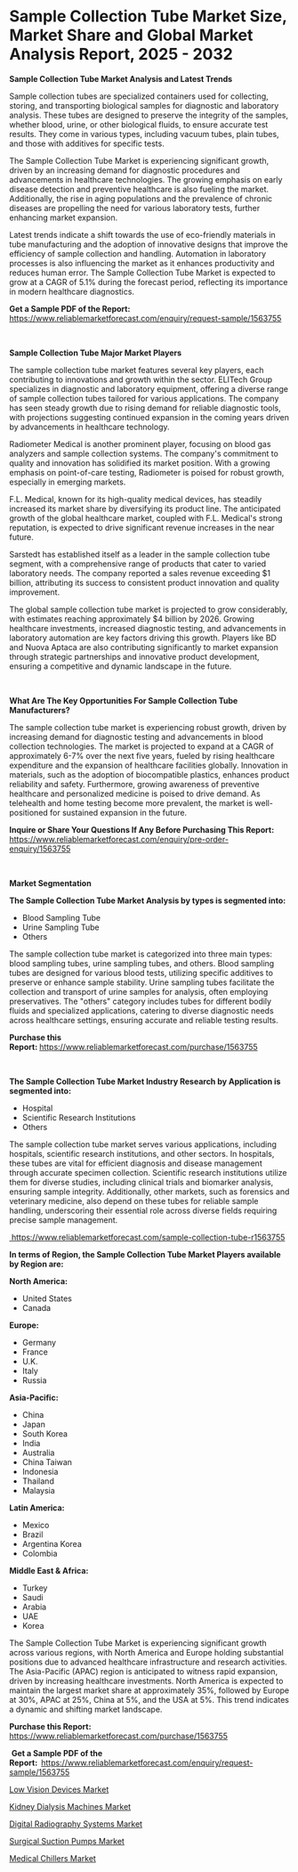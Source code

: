 <p><h1>Sample Collection Tube Market Size, Market Share and Global Market Analysis Report, 2025 - 2032</h1></p><p><strong>Sample Collection Tube Market Analysis and Latest Trends</strong></p>
<p><p>Sample collection tubes are specialized containers used for collecting, storing, and transporting biological samples for diagnostic and laboratory analysis. These tubes are designed to preserve the integrity of the samples, whether blood, urine, or other biological fluids, to ensure accurate test results. They come in various types, including vacuum tubes, plain tubes, and those with additives for specific tests.</p><p>The Sample Collection Tube Market is experiencing significant growth, driven by an increasing demand for diagnostic procedures and advancements in healthcare technologies. The growing emphasis on early disease detection and preventive healthcare is also fueling the market. Additionally, the rise in aging populations and the prevalence of chronic diseases are propelling the need for various laboratory tests, further enhancing market expansion.</p><p>Latest trends indicate a shift towards the use of eco-friendly materials in tube manufacturing and the adoption of innovative designs that improve the efficiency of sample collection and handling. Automation in laboratory processes is also influencing the market as it enhances productivity and reduces human error. The Sample Collection Tube Market is expected to grow at a CAGR of 5.1% during the forecast period, reflecting its importance in modern healthcare diagnostics.</p></p>
<p><strong>Get a Sample PDF of the Report:&nbsp;</strong> <a href="https://www.reliablemarketforecast.com/enquiry/request-sample/1563755?utm_campaign=1875&utm_medium=2&utm_source=Github&utm_content=ia&utm_term=04032025&utm_id=sample-collection-tube">https://www.reliablemarketforecast.com/enquiry/request-sample/1563755</a></p>
<p>&nbsp;</p>
<p><strong>Sample Collection Tube Major Market Players</strong></p>
<p><p>The sample collection tube market features several key players, each contributing to innovations and growth within the sector. ELITech Group specializes in diagnostic and laboratory equipment, offering a diverse range of sample collection tubes tailored for various applications. The company has seen steady growth due to rising demand for reliable diagnostic tools, with projections suggesting continued expansion in the coming years driven by advancements in healthcare technology.</p><p>Radiometer Medical is another prominent player, focusing on blood gas analyzers and sample collection systems. The company's commitment to quality and innovation has solidified its market position. With a growing emphasis on point-of-care testing, Radiometer is poised for robust growth, especially in emerging markets.</p><p>F.L. Medical, known for its high-quality medical devices, has steadily increased its market share by diversifying its product line. The anticipated growth of the global healthcare market, coupled with F.L. Medical's strong reputation, is expected to drive significant revenue increases in the near future.</p><p>Sarstedt has established itself as a leader in the sample collection tube segment, with a comprehensive range of products that cater to varied laboratory needs. The company reported a sales revenue exceeding $1 billion, attributing its success to consistent product innovation and quality improvement.</p><p>The global sample collection tube market is projected to grow considerably, with estimates reaching approximately $4 billion by 2026. Growing healthcare investments, increased diagnostic testing, and advancements in laboratory automation are key factors driving this growth. Players like BD and Nuova Aptaca are also contributing significantly to market expansion through strategic partnerships and innovative product development, ensuring a competitive and dynamic landscape in the future.</p></p>
<p>&nbsp;</p>
<p><strong>What Are The Key Opportunities For Sample Collection Tube Manufacturers?</strong></p>
<p><p>The sample collection tube market is experiencing robust growth, driven by increasing demand for diagnostic testing and advancements in blood collection technologies. The market is projected to expand at a CAGR of approximately 6-7% over the next five years, fueled by rising healthcare expenditure and the expansion of healthcare facilities globally. Innovation in materials, such as the adoption of biocompatible plastics, enhances product reliability and safety. Furthermore, growing awareness of preventive healthcare and personalized medicine is poised to drive demand. As telehealth and home testing become more prevalent, the market is well-positioned for sustained expansion in the future.</p></p>
<p><strong>Inquire or Share Your Questions If Any Before Purchasing This Report:</strong> <a href="https://www.reliablemarketforecast.com/enquiry/pre-order-enquiry/1563755?utm_campaign=1875&utm_medium=2&utm_source=Github&utm_content=ia&utm_term=04032025&utm_id=sample-collection-tube">https://www.reliablemarketforecast.com/enquiry/pre-order-enquiry/1563755</a></p>
<p>&nbsp;</p>
<p><strong>Market Segmentation</strong></p>
<p><strong>The Sample Collection Tube Market Analysis by types is segmented into:</strong></p>
<p><ul><li>Blood Sampling Tube</li><li>Urine Sampling Tube</li><li>Others</li></ul></p>
<p><p>The sample collection tube market is categorized into three main types: blood sampling tubes, urine sampling tubes, and others. Blood sampling tubes are designed for various blood tests, utilizing specific additives to preserve or enhance sample stability. Urine sampling tubes facilitate the collection and transport of urine samples for analysis, often employing preservatives. The "others" category includes tubes for different bodily fluids and specialized applications, catering to diverse diagnostic needs across healthcare settings, ensuring accurate and reliable testing results.</p></p>
<p><strong>Purchase this Report:&nbsp;</strong><a href="https://www.reliablemarketforecast.com/purchase/1563755?utm_campaign=1875&utm_medium=2&utm_source=Github&utm_content=ia&utm_term=04032025&utm_id=sample-collection-tube">https://www.reliablemarketforecast.com/purchase/1563755</a></p>
<p>&nbsp;</p>
<p><strong>The Sample Collection Tube Market Industry Research by Application is segmented into:</strong></p>
<p><ul><li>Hospital</li><li>Scientific Research Institutions</li><li>Others</li></ul></p>
<p><p>The sample collection tube market serves various applications, including hospitals, scientific research institutions, and other sectors. In hospitals, these tubes are vital for efficient diagnosis and disease management through accurate specimen collection. Scientific research institutions utilize them for diverse studies, including clinical trials and biomarker analysis, ensuring sample integrity. Additionally, other markets, such as forensics and veterinary medicine, also depend on these tubes for reliable sample handling, underscoring their essential role across diverse fields requiring precise sample management.</p></p>
<p><a href="https://www.reliablemarketforecast.com/sample-collection-tube-r1563755?utm_campaign=1875&utm_medium=2&utm_source=Github&utm_content=ia&utm_term=04032025&utm_id=sample-collection-tube">&nbsp;https://www.reliablemarketforecast.com/sample-collection-tube-r1563755</a></p>
<p><strong>In terms of Region, the Sample Collection Tube Market Players available by Region are:</strong></p>
<p>
    <p> <strong> North America: </strong>
        <ul>
            <li>United States</li>
            <li>Canada</li>
        </ul>
        </p> 
    <p> <strong> Europe: </strong>
        <ul>
            <li>Germany</li>
            <li>France</li>
            <li>U.K.</li>
            <li>Italy</li>
            <li>Russia</li>
        </ul>
        </p> 
    <p> <strong> Asia-Pacific: </strong>
        <ul>
            <li>China</li>
            <li>Japan</li>
            <li>South Korea</li>
            <li>India</li>
            <li>Australia</li>
            <li>China Taiwan</li>
            <li>Indonesia</li>
            <li>Thailand</li>
            <li>Malaysia</li>
        </ul>
        </p> 
    <p> <strong> Latin America: </strong>
        <ul>
            <li>Mexico</li>
            <li>Brazil</li>
            <li>Argentina Korea</li>
            <li>Colombia</li>
        </ul>
        </p> 
    <p> <strong> Middle East & Africa: </strong>
        <ul>
            <li>Turkey</li>
            <li>Saudi</li>
            <li>Arabia</li>
            <li>UAE</li>
            <li>Korea</li>
        </ul>
    </p>
    </p>
<p><p>The Sample Collection Tube Market is experiencing significant growth across various regions, with North America and Europe holding substantial positions due to advanced healthcare infrastructure and research activities. The Asia-Pacific (APAC) region is anticipated to witness rapid expansion, driven by increasing healthcare investments. North America is expected to maintain the largest market share at approximately 35%, followed by Europe at 30%, APAC at 25%, China at 5%, and the USA at 5%. This trend indicates a dynamic and shifting market landscape.</p></p>
<p><strong>Purchase this Report: </strong><a href="https://www.reliablemarketforecast.com/purchase/1563755?utm_campaign=1875&utm_medium=2&utm_source=Github&utm_content=ia&utm_term=04032025&utm_id=sample-collection-tube">https://www.reliablemarketforecast.com/purchase/1563755</a></p>
<p>&nbsp;<strong>Get a Sample PDF of the Report:&nbsp;&nbsp;</strong><a href="https://www.reliablemarketforecast.com/enquiry/request-sample/1563755?utm_campaign=1875&utm_medium=2&utm_source=Github&utm_content=ia&utm_term=04032025&utm_id=sample-collection-tube">https://www.reliablemarketforecast.com/enquiry/request-sample/1563755</a></p>
<p><strong></strong></p>
<p><p><a href="https://github.com/yenagmah/Market-Research-Report-List-1/blob/main/low-vision-devices-market.md?utm_campaign=1875&utm_medium=2&utm_source=Github&utm_content=ia&utm_term=04032025&utm_id=sample-collection-tube">Low Vision Devices Market</a></p><p><a href="https://github.com/doganaqev/Market-Research-Report-List-1/blob/main/kidney-dialysis-machines-market.md?utm_campaign=1875&utm_medium=2&utm_source=Github&utm_content=ia&utm_term=04032025&utm_id=sample-collection-tube">Kidney Dialysis Machines Market</a></p><p><a href="https://github.com/cevzarvargem/Market-Research-Report-List-1/blob/main/digital-radiography-systems-market.md?utm_campaign=1875&utm_medium=2&utm_source=Github&utm_content=ia&utm_term=04032025&utm_id=sample-collection-tube">Digital Radiography Systems Market</a></p><p><a href="https://github.com/omemaeuseda/Market-Research-Report-List-1/blob/main/surgical-suction-pumps-market.md?utm_campaign=1875&utm_medium=2&utm_source=Github&utm_content=ia&utm_term=04032025&utm_id=sample-collection-tube">Surgical Suction Pumps Market</a></p><p><a href="https://github.com/navodfetiya/Market-Research-Report-List-1/blob/main/medical-chillers-market.md?utm_campaign=1875&utm_medium=2&utm_source=Github&utm_content=ia&utm_term=04032025&utm_id=sample-collection-tube">Medical Chillers Market</a></p></p>